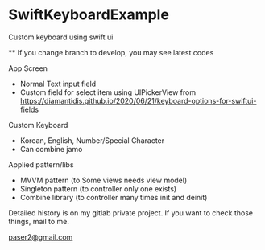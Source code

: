 # SwiftKeyboardExample
Custom keyboard using swift ui

** If you change branch to develop, you may see latest codes

App Screen
- Normal Text input field
- Custom field for select item using UIPickerView from https://diamantidis.github.io/2020/06/21/keyboard-options-for-swiftui-fields

Custom Keyboard
- Korean, English, Number/Special Character
- Can combine jamo

Applied pattern/libs
- MVVM pattern (to Some views needs view model)
- Singleton pattern (to controller only one exists)
- Combine library (to controller many times init and deinit)


Detailed history is on my gitlab private project. If you want to check those things, mail to me.

paser2@gmail.com


